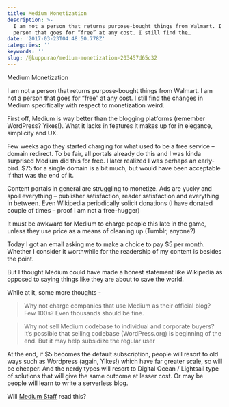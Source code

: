```yaml
---
title: Medium Monetization
description: >-
  I am not a person that returns purpose-bought things from Walmart. I am not a
  person that goes for “free” at any cost. I still find the…
date: '2017-03-23T04:48:50.778Z'
categories: ''
keywords: ''
slug: /@kuppurao/medium-monetization-203457d65c32
---
```


Medium Monetization

I am not a person that returns purpose-bought things from Walmart. I am not a person that goes for “free” at any cost. I still find the changes in Medium specifically with respect to monetization weird.

First off, Medium is way better than the blogging platforms (remember WordPress? Yikes!). What it lacks in features it makes up for in elegance, simplicity and UX.

Few weeks ago they started charging for what used to be a free service – domain redirect. To be fair, all portals already do this and I was kinda surprised Medium did this for free. I later realized I was perhaps an early-bird. $75 for a single domain is a bit much, but would have been acceptable if that was the end of it.

Content portals in general are struggling to monetize. Ads are yucky and spoil everything – publisher satisfaction, reader satisfaction and everything in between. Even Wikipedia periodically solicit donations (I have donated couple of times – proof I am not a free-hugger)

It must be awkward for Medium to charge people this late in the game, unless they use price as a means of cleaning up (Tumblr, anyone?)

Today I got an email asking me to make a choice to pay $5 per month. Whether I consider it worthwhile for the readership of my content is besides the point.

But I thought Medium could have made a honest statement like Wikipedia as opposed to saying things like they are about to save the world.

While at it, some more thoughts -

> Why not charge companies that use Medium as their official blog? Few 100s? Even thousands should be fine.

> Why not sell Medium codebase to individual and corporate buyers? It’s possible that selling codebase (WordPress.org) is beginning of the end. But it may help subsidize the regular user

At the end, if $5 becomes the default subscription, people will resort to old ways such as Wordpress (again, Yikes!) which have far greater scale, so will be cheaper. And the nerdy types will resort to Digital Ocean / Lightsail type of solutions that will give the same outcome at lesser cost. Or may be people will learn to write a serverless blog.

Will [Medium Staff](https://medium.com/u/a32c340ea342) read this?